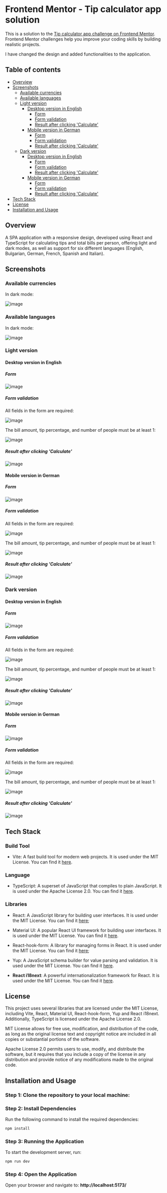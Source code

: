 # Frontend Mentor - Tip calculator app solution

This is a solution to the [Tip calculator app challenge on Frontend Mentor](https://www.frontendmentor.io/challenges/tip-calculator-app-ugJNGbJUX). Frontend Mentor challenges help you improve your coding skills by building realistic projects.

I have changed the design and added functionalities to the application.

## Table of contents

- [Overview](#overview)
- [Screenshots](#screenshots)
  - [Available currencies](#available-currencies)
  - [Available languages](#available-languages)
  - [Light version](#light-version)
    - [Desktop version in English](#desktop-light-version-in-english)
       - [Form](#desktop-light-form)
       - [Form validation](#desktop-light-form-validation)
       - [Result after clicking 'Calculate'](#desktop-light-result-after-clicking-calculate)
    - [Mobile version in German](#mobile-light-version-in-german)
       - [Form](#mobile-light-form)
       - [Form validation](#mobile-light-form-validation)
       - [Result after clicking 'Calculate'](#mobile-light-result-after-clicking-calculate)
  - [Dark version](#dark-version)
    - [Desktop version in English](#desktop-dark-version-in-english)
       - [Form](#desktop-dark-form)
       - [Form validation](#desktop-dark-form-validation)
       - [Result after clicking 'Calculate'](#desktop-dark-result-after-clicking-calculate)
    - [Mobile version in German](#mobile-dark-version-in-german)
        - [Form](#mobile-dark-form)
        - [Form validation](#mobile-dark-form-validation)
        - [Result after clicking 'Calculate'](#mobile-dark-result-after-clicking-calculate)
- [Tech Stack](#tech-stack)
- [License](#license)
- [Installation and Usage](#installation-and-usage)

## Overview
A SPA application with a responsive design, developed using React and TypeScript for calculating tips and total bills per person, offering light and dark modes, as well as support for six different languages (English, Bulgarian, German, French, Spanish and Italian). 

## Screenshots

### Available currencies

In dark mode:

![image](https://github.com/user-attachments/assets/45f27411-4efa-4d09-8920-9cf20111a4f6)

### Available languages

In dark mode:

![image](https://github.com/user-attachments/assets/ec465fd0-1e44-493b-b6db-423523e2bef2)

### Light version

#### Desktop version in English
<a id="desktop-light-version-in-english"></a>

##### Form
<a id="desktop-light-form"></a>

![image](https://github.com/user-attachments/assets/2fe9648a-2e2a-4aca-8b71-9b2c3ff06db3)

##### Form validation 
<a id="desktop-light-form-validation"></a>

All fields in the form are required:

![image](https://github.com/user-attachments/assets/fb546393-88a7-4c33-897b-be10f3ce33c9)

The bill amount, tip percentage, and number of people must be at least 1:

![image](https://github.com/user-attachments/assets/7447c7d3-c157-47ef-835d-ad6ab873e10d)

##### Result after clicking 'Calculate'
<a id="desktop-light-result-after-clicking-calculate"></a>

![image](https://github.com/user-attachments/assets/46bf0fe0-62ae-4c85-aafc-d0ade5d4afeb)

#### Mobile version in German
<a id="mobile-light-version-in-german"></a>

##### Form
<a id="mobile-light-form"></a>

![image](https://github.com/user-attachments/assets/17155900-ed55-4d9d-a06a-423849fbedfc)

##### Form validation 
<a id="mobile-light-form-validation"></a>

All fields in the form are required:

![image](https://github.com/user-attachments/assets/19380ebe-b586-4178-b706-6c63842b0cf7)

The bill amount, tip percentage, and number of people must be at least 1:

![image](https://github.com/user-attachments/assets/ad1e19c6-3947-423b-88ec-b57d6bf7e86d)

##### Result after clicking 'Calculate'
<a id="mobile-light-result-after-clicking-calculate"></a>

![image](https://github.com/user-attachments/assets/d11b50a4-7834-452d-82de-e405f30235de)

### Dark version

#### Desktop version in English
<a id="desktop-dark-version-in-english"></a>

##### Form
<a id="desktop-dark-form"></a>

![image](https://github.com/user-attachments/assets/75cee22c-4355-4c1f-8650-74d21a0c749c)

##### Form validation 
<a id="desktop-dark-form-validation"></a>

All fields in the form are required:

![image](https://github.com/user-attachments/assets/d0d0ebf5-c45f-43e7-8331-29dbe4c40617)

The bill amount, tip percentage, and number of people must be at least 1:

![image](https://github.com/user-attachments/assets/69d03c4a-69d4-4cfe-9436-b5240247e620)

##### Result after clicking 'Calculate'
<a id="desktop-dark-result-after-clicking-calculate"></a>

![image](https://github.com/user-attachments/assets/ff3cc934-1796-47d9-9c10-060df9ad911b)

#### Mobile version in German
<a id="mobile-dark-version-in-german"></a>

##### Form
<a id="mobile-dark-form"></a>

![image](https://github.com/user-attachments/assets/f6bf7258-261c-49a9-a374-5bb9cea18701)

##### Form validation
<a id="mobile-dark-form-validation"></a>

All fields in the form are required:

![image](https://github.com/user-attachments/assets/20d5b57b-6655-45e0-8993-475893fd3f86)

The bill amount, tip percentage, and number of people must be at least 1:

![image](https://github.com/user-attachments/assets/7764ce7f-8ddf-4669-a6fa-1ff9a98e6a35)

##### Result after clicking 'Calculate' 
<a id="mobile-dark-result-after-clicking-calculate"></a>

![image](https://github.com/user-attachments/assets/938d1b0d-b0d2-46b4-9692-560ea716774e)

## Tech Stack

### Build Tool
- Vite: A fast build tool for modern web projects. It is used under the MIT License. You can find it [here](https://github.com/vitejs/vite/blob/main/LICENSE).

### Language
- TypeScript: A superset of JavaScript that compiles to plain JavaScript. It is used under the Apache License 2.0. You can find it [here](https://github.com/microsoft/TypeScript/blob/main/LICENSE.txt).

### Libraries
- React: A JavaScript library for building user interfaces. It is used under the MIT License. You can find it [here](https://github.com/facebook/react/blob/main/LICENSE);
  
- Material UI: A popular React UI framework for building user interfaces. It is used under the MIT License. You can find it [here](https://github.com/mui/material-ui/blob/master/LICENSE).
  
- React-hook-form: A library for managing forms in React. It is used under the MIT License. You can find it [here](https://github.com/react-hook-form/react-hook-form/blob/master/LICENSE);
  
- Yup: A JavaScript schema builder for value parsing and validation. It is used under the MIT License. You can find it [here](https://github.com/jquense/yup/blob/master/LICENSE.md).

- **React i18next**: A powerful internationalization framework for React. It is used under the MIT License. You can find it [here](https://github.com/i18next/react-i18next/blob/master/LICENSE).


## License
This project uses several libraries that are licensed under the MIT License, including Vite, React, Material UI, React-hook-form, Yup and React i18next. Additionally, TypeScript is licensed under the Apache License 2.0.

MIT License allows for free use, modification, and distribution of the code, as long as the original license text and copyright notice are included in all copies or substantial portions of the software.

Apache License 2.0 permits users to use, modify, and distribute the software, but it requires that you include a copy of the license in any distribution and provide notice of any modifications made to the original code.

## Installation and Usage
### Step 1: Clone the repository to your local machine:
### Step 2: Install Dependencies
Run the following command to install the required dependencies:

```bash
npm install
```
### Step 3: Running the Application
To start the development server, run:

```bash
npm run dev
```
### Step 4: Open the Application
Open your browser and navigate to: 
**http://localhost:5173/**




